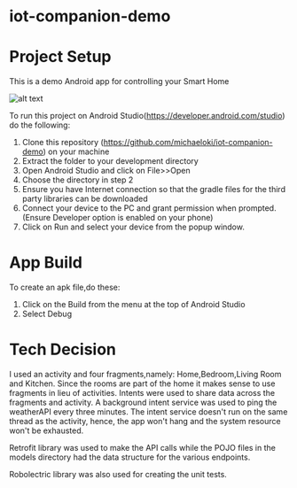 # iot-companion-demo

# Project Setup
This is a demo Android app for controlling your Smart Home

![alt text](https://github.com/michaeloki/iot-companion-demo/blob/master/newiotdemo.gif)

To run this project on Android Studio(https://developer.android.com/studio) do the following:

1. Clone this repository (https://github.com/michaeloki/iot-companion-demo) on your machine
2. Extract the folder to your development directory
3. Open Android Studio and click on File>>Open
4. Choose the directory in step 2 
5. Ensure you have Internet connection so that the gradle files for the third party libraries can be downloaded
6. Connect your device to the PC and grant permission when prompted. (Ensure Developer option is enabled on your phone)
7. Click on Run and select your device from the popup window.

# App Build

To create an apk file,do these:
1. Click on the Build from the menu at the top of Android Studio
2. Select Debug

# Tech Decision
I used an activity and four fragments,namely: Home,Bedroom,Living Room and Kitchen.
Since the rooms are part of the home it makes sense to use fragments in lieu of activities.
Intents were used to share data across the fragments and activity.
A background intent service was used to ping the weatherAPI every three minutes. The intent service doesn't run on the same thread as the activity, hence, the app won't hang and the system resource won't be exhausted. 

Retrofit library was used to make the API calls while the POJO files in the models directory had the data structure for the various endpoints.

Robolectric library was also used for creating the unit tests.

